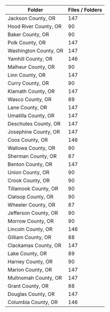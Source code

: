 | Folder                |   Files / Folders |
|-----------------------|-------------------|
| Jackson County, OR    |               147 |
| Hood River County, OR |                90 |
| Baker County, OR      |                90 |
| Polk County, OR       |               147 |
| Washington County, OR |               147 |
| Yamhill County, OR    |               146 |
| Malheur County, OR    |                90 |
| Linn County, OR       |               147 |
| Curry County, OR      |                90 |
| Klamath County, OR    |               147 |
| Wasco County, OR      |                89 |
| Lane County, OR       |               147 |
| Umatilla County, OR   |               147 |
| Deschutes County, OR  |               147 |
| Josephine County, OR  |               147 |
| Coos County, OR       |               146 |
| Wallowa County, OR    |                90 |
| Sherman County, OR    |                87 |
| Benton County, OR     |               147 |
| Union County, OR      |                90 |
| Crook County, OR      |                90 |
| Tillamook County, OR  |                90 |
| Clatsop County, OR    |                90 |
| Wheeler County, OR    |                87 |
| Jefferson County, OR  |                90 |
| Morrow County, OR     |                90 |
| Lincoln County, OR    |               146 |
| Gilliam County, OR    |                88 |
| Clackamas County, OR  |               147 |
| Lake County, OR       |                89 |
| Harney County, OR     |                90 |
| Marion County, OR     |               147 |
| Multnomah County, OR  |               147 |
| Grant County, OR      |                88 |
| Douglas County, OR    |               147 |
| Columbia County, OR   |               146 |